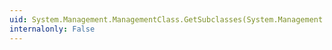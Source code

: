 ```yaml
---
uid: System.Management.ManagementClass.GetSubclasses(System.Management.ManagementOperationObserver)
internalonly: False
---
```

